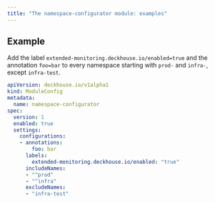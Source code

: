 ```yaml
---
title: "The namespace-configurator module: examples"
---
```


## Example

Add the label `extended-monitoring.deckhouse.io/enabled=true` and the annotation `foo=bar` to every namespace starting with `prod-` and `infra-`, except `infra-test`.

```yaml
apiVersion: deckhouse.io/v1alpha1
kind: ModuleConfig
metadata:
  name: namespace-configurator
spec:
  version: 1
  enabled: true
  settings:
    configurations:
    - annotations:
        foo: bar
      labels:
        extended-monitoring.deckhouse.io/enabled: "true"
      includeNames:
      - "^prod"
      - "^infra"
      excludeNames:
      - "infra-test"
```
